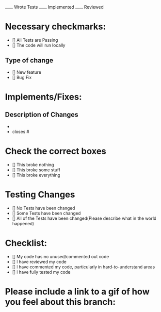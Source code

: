 ____ Wrote Tests
____ Implemented
____ Reviewed


# Necessary checkmarks:
- [] All Tests are Passing
- [] The code will run locally

## Type of change
- [] New feature
- [] Bug Fix

# Implements/Fixes:
## Description of Changes
- 
- closes #

# Check the correct boxes
- [] This broke nothing
- [] This broke some stuff
- [] This broke everything

# Testing Changes
- [] No Tests have been changed
- [] Some Tests have been changed
- [] All of the Tests have been changed(Please describe what in the world happened)

# Checklist:

- [] My code has no unused/commented out code
- [] I have reviewed my code
- [] I have commented my code, particularly in hard-to-understand areas
- [] I have fully tested my code

# Please include a link to a gif of how you feel about this branch:
